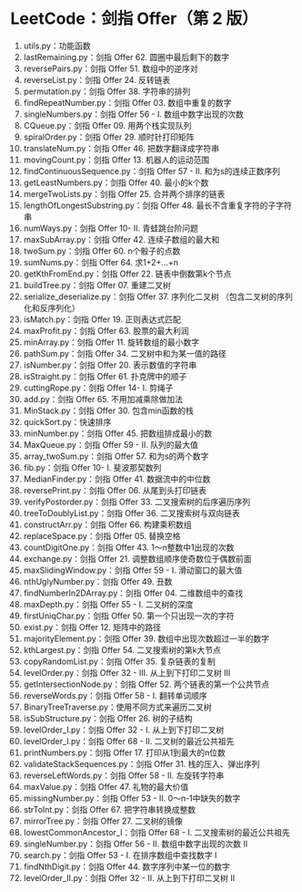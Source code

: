# LeetCode：剑指 Offer（第 2 版）
1. utils.py：功能函数
2. lastRemaining.py：剑指 Offer 62. 圆圈中最后剩下的数字
3. reversePairs.py：剑指 Offer 51. 数组中的逆序对
4. reverseList.py：剑指 Offer 24. 反转链表
5. permutation.py：剑指 Offer 38. 字符串的排列
6. findRepeatNumber.py：剑指 Offer 03. 数组中重复的数字
7. singleNumbers.py：剑指 Offer 56 - I. 数组中数字出现的次数
8. CQueue.py：剑指 Offer 09. 用两个栈实现队列
9. spiralOrder.py：剑指 Offer 29. 顺时针打印矩阵
10. translateNum.py：剑指 Offer 46. 把数字翻译成字符串 
11. movingCount.py：剑指 Offer 13. 机器人的运动范围
12. findContinuousSequence.py：剑指 Offer 57 - II. 和为s的连续正数序列
13. getLeastNumbers.py：剑指 Offer 40. 最小的k个数
14. mergeTwoLists.py：剑指 Offer 25. 合并两个排序的链表
15. lengthOfLongestSubstring.py：剑指 Offer 48. 最长不含重复字符的子字符串
16. numWays.py：剑指 Offer 10- II. 青蛙跳台阶问题
17. maxSubArray.py：剑指 Offer 42. 连续子数组的最大和
18. twoSum.py：剑指 Offer 60. n个骰子的点数
19. sumNums.py：剑指 Offer 64. 求1+2+…+n
20. getKthFromEnd.py：剑指 Offer 22. 链表中倒数第k个节点
21. buildTree.py：剑指 Offer 07. 重建二叉树
22. serialize_deserialize.py：剑指 Offer 37. 序列化二叉树 （包含二叉树的序列化和反序列化）
23. isMatch.py：剑指 Offer 19. 正则表达式匹配
24. maxProfit.py：剑指 Offer 63. 股票的最大利润
25. minArray.py：剑指 Offer 11. 旋转数组的最小数字
26. pathSum.py：剑指 Offer 34. 二叉树中和为某一值的路径
27. isNumber.py：剑指 Offer 20. 表示数值的字符串
28. isStraight.py：剑指 Offer 61. 扑克牌中的顺子
29. cuttingRope.py：剑指 Offer 14- I. 剪绳子
30. add.py：剑指 Offer 65. 不用加减乘除做加法
31. MinStack.py：剑指 Offer 30. 包含min函数的栈
32. quickSort.py：快速排序
33. minNumber.py：剑指 Offer 45. 把数组排成最小的数
34. MaxQueue.py：剑指 Offer 59 - II. 队列的最大值
35. array_twoSum.py：剑指 Offer 57. 和为s的两个数字
36. fib.py：剑指 Offer 10- I. 斐波那契数列
37. MedianFinder.py：剑指 Offer 41. 数据流中的中位数
38. reversePrint.py：剑指 Offer 06. 从尾到头打印链表
39. verifyPostorder.py：剑指 Offer 33. 二叉搜索树的后序遍历序列
40. treeToDoublyList.py：剑指 Offer 36. 二叉搜索树与双向链表
41. constructArr.py：剑指 Offer 66. 构建乘积数组
42. replaceSpace.py：剑指 Offer 05. 替换空格
43. countDigitOne.py：剑指 Offer 43. 1～n整数中1出现的次数
44. exchange.py：剑指 Offer 21. 调整数组顺序使奇数位于偶数前面
45. maxSlidingWindow.py：剑指 Offer 59 - I. 滑动窗口的最大值
46. nthUglyNumber.py：剑指 Offer 49. 丑数
47. findNumberIn2DArray.py：剑指 Offer 04. 二维数组中的查找
48. maxDepth.py：剑指 Offer 55 - I. 二叉树的深度
49. firstUniqChar.py：剑指 Offer 50. 第一个只出现一次的字符
50. exist.py：剑指 Offer 12. 矩阵中的路径
51. majorityElement.py：剑指 Offer 39. 数组中出现次数超过一半的数字
52. kthLargest.py：剑指 Offer 54. 二叉搜索树的第k大节点
53. copyRandomList.py：剑指 Offer 35. 复杂链表的复制
54. levelOrder.py：剑指 Offer 32 - III. 从上到下打印二叉树 III
55. getIntersectionNode.py：剑指 Offer 52. 两个链表的第一个公共节点
56. reverseWords.py：剑指 Offer 58 - I. 翻转单词顺序
57. BinaryTreeTraverse.py：使用不同方式来遍历二叉树
58. isSubStructure.py：剑指 Offer 26. 树的子结构
59. levelOrder_I.py：剑指 Offer 32 - I. 从上到下打印二叉树
60. levelOrder_I.py：剑指 Offer 68 - II. 二叉树的最近公共祖先
61. printNumbers.py：剑指 Offer 17. 打印从1到最大的n位数
62. validateStackSequences.py：剑指 Offer 31. 栈的压入、弹出序列
63. reverseLeftWords.py：剑指 Offer 58 - II. 左旋转字符串
64. maxValue.py：剑指 Offer 47. 礼物的最大价值
65. missingNumber.py：剑指 Offer 53 - II. 0～n-1中缺失的数字
66. strToInt.py：剑指 Offer 67. 把字符串转换成整数
67. mirrorTree.py：剑指 Offer 27. 二叉树的镜像
68. lowestCommonAncestor_I：剑指 Offer 68 - I. 二叉搜索树的最近公共祖先
69. singleNumber.py：剑指 Offer 56 - II. 数组中数字出现的次数 II
70. search.py：剑指 Offer 53 - I. 在排序数组中查找数字 I
71. findNthDigit.py：剑指 Offer 44. 数字序列中某一位的数字
72. levelOrder_II.py：剑指 Offer 32 - II. 从上到下打印二叉树 II





















